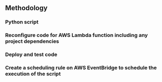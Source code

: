## Methodology
### Python script
### Reconfigure code for AWS Lambda function including any project dependencies
### Deploy and test code
### Create a scheduling rule on AWS EventBridge to schedule the execution of the script
